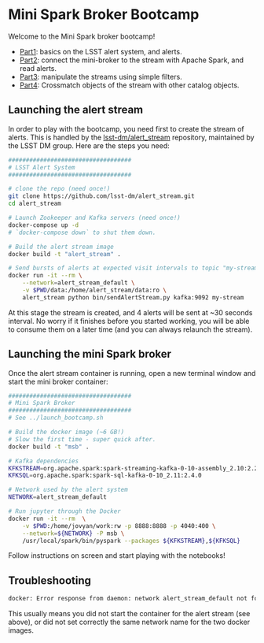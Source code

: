 # Mini Spark Broker Bootcamp

Welcome to the Mini Spark broker bootcamp!

* [Part1](bootcamp_1_lsst_alert_stream.ipynb): basics on the LSST alert system, and alerts.
* [Part2](bootcamp_2_simple_connection.ipynb): connect the mini-broker to the stream with Apache Spark, and read alerts.
* [Part3](bootcamp_3_filtering.ipynb): manipulate the streams using simple filters.
* [Part4](bootcamp_4_crossmatching.ipynb): Crossmatch objects of the stream with other catalog objects.

## Launching the alert stream

In order to play with the bootcamp, you need first to create the stream of alerts. This is handled by the [lsst-dm/alert_stream](https://github.com/lsst-dm/alert_stream) repository, maintained by the LSST DM group. Here are the steps you need:

```bash
###################################
# LSST Alert System
###################################

# clone the repo (need once!)
git clone https://github.com/lsst-dm/alert_stream.git
cd alert_stream

# Launch Zookeeper and Kafka servers (need once!)
docker-compose up -d
# `docker-compose down` to shut them down.

# Build the alert stream image
docker build -t "alert_stream" .

# Send bursts of alerts at expected visit intervals to topic "my-stream":
docker run -it --rm \
    --network=alert_stream_default \
    -v $PWD/data:/home/alert_stream/data:ro \
    alert_stream python bin/sendAlertStream.py kafka:9092 my-stream
```

At this stage the stream is created, and 4 alerts will be sent at ~30 seconds interval. No worry if it finishes before you started working, you will be able to consume them on a later time (and you can always relaunch the stream).

## Launching the mini Spark broker

Once the alert stream container is running, open a new terminal window and start the mini broker container:

```bash
###################################
# Mini Spark Broker
###################################
# See ../launch_bootcamp.sh

# Build the docker image (~6 GB!)
# Slow the first time - super quick after.
docker build -t "msb" .

# Kafka dependencies
KFKSTREAM=org.apache.spark:spark-streaming-kafka-0-10-assembly_2.10:2.2.0
KFKSQL=org.apache.spark:spark-sql-kafka-0-10_2.11:2.4.0

# Network used by the alert system
NETWORK=alert_stream_default

# Run jupyter through the Docker
docker run -it --rm  \
	-v $PWD:/home/jovyan/work:rw -p 8888:8888 -p 4040:400 \
	--network=${NETWORK} -P msb \
	/usr/local/spark/bin/pyspark --packages ${KFKSTREAM},${KFKSQL}
```

Follow instructions on screen and start playing with the notebooks!

## Troubleshooting

```bash
docker: Error response from daemon: network alert_stream_default not found.
```
This usually means you did not start the container for the alert stream (see above), or did not set correctly the same network name for the two docker images.